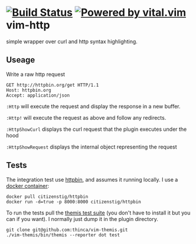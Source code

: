 [![Build Status](https://travis-ci.org/nicwest/vim-http.svg?branch=master)](https://travis-ci.org/nicwest/vim-http)
[![Powered by vital.vim](https://img.shields.io/badge/powered%20by-vital.vim-80273f.svg)](https://github.com/vim-jp/vital.vim)
vim-http
========

simple wrapper over curl and http syntax highlighting.


Useage
------

Write a raw http request

```http
GET http://httpbin.org/get HTTP/1.1
Host: httpbin.org
Accept: application/json
```

`:Http` will execute the request and display the response in a new buffer.

`:Http!` will execute the request as above and follow any redirects.

`:HttpShowCurl` displays the curl request that the plugin executes under the 
hood

`:HttpShowRequest` displays the internal object representing the request


Tests
-----

The integration test use [httpbin](https://httpbin.org/), and assumes it
running locally. I use a 
[docker container](https://github.com/citizen-stig/dockerhttpbin):

```
docker pull citizenstig/httpbin
docker run -d=true -p 8000:8000 citizenstig/httpbin
```

To run the tests pull the 
[themis test suite](https://github.com/thinca/vim-themis) 
(you don't have to install it but you can if you want). I normally just dump it
in the plugin directory.

```
git clone git@github.com:thinca/vim-themis.git
./vim-themis/bin/themis --reporter dot test
```
